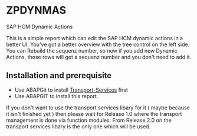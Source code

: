 # ZPDYNMAS
SAP HCM Dynamic Actions

This is a simple report which can edit the SAP HCM dynamic actions in a better UI. You've got a better overview with the tree control on the left side. You can Rebuild the sequenz number, so now if you add new Dynamic Actions, those rows will get a sequenz number and you don't need to add it. 




## Installation and prerequisite

+ Use ABAPGit to install [Transport-Services](https://github.com/DennstedtB/Transport-Services) first
+ Use ABAPGIT to install this report. 

If you don't want to use the transport services libary for it ( maybe because it isn't finished yet ) then please wait for Release 1.0 where the transport management is done via function modules. From Release 2.0 on the transport services libary is the only one which will be used. 
